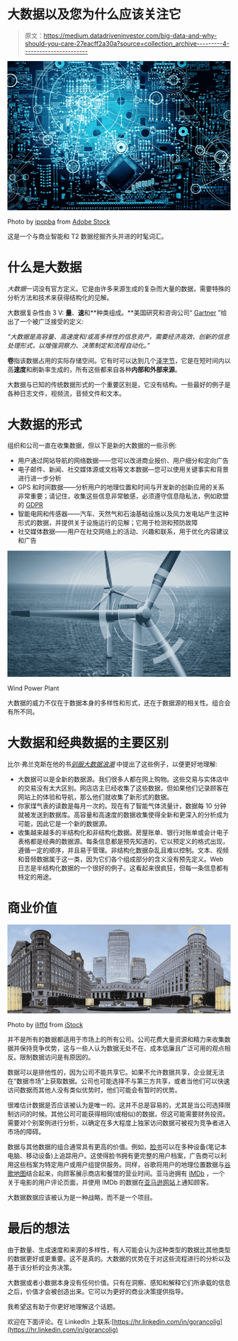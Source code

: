 # 大数据以及您为什么应该关注它

> 原文：<https://medium.datadriveninvestor.com/big-data-and-why-should-you-care-27eacff2a30a?source=collection_archive---------4----------------------->

![](img/46b28c91708a9296ffcce4a029f442fe.png)

Photo by [ipopba](https://stock.adobe.com/contributor/205024019/ipopba?load_type=author&prev_url=detail) from [Adobe Stock](https://stock.adobe.com/)

这是一个与商业智能和 T2 数据挖掘齐头并进的时髦词汇。

# 什么是大数据

*大数据*一词没有官方定义。它是由许多来源生成的复杂而大量的数据，需要特殊的分析方法和技术来获得结构化的见解。

大数据复杂性由 3 V: **量**、**速**和**种类组成。**美国研究和咨询公司“ [Gartner](https://www.gartner.com/it-glossary/big-data) ”给出了一个被广泛接受的定义:

*“大数据是高容量、高速度和/或高多样性的信息资产，需要经济高效、创新的信息处理形式，以增强洞察力、决策制定和流程自动化。”*

**卷**指该数据占用的实际存储空间。它有时可以达到几个[泽字节](https://en.wikipedia.org/wiki/Zettabyte)，它是在短时间内以高**速度**和刷新率生成的，所有这些都来自各种**内部和外部来源**。

大数据与已知的传统数据形式的一个重要区别是，它没有结构。一些最好的例子是各种日志文件，视频流，音频文件和文本。

# 大数据的形式

组织和公司一直在收集数据，但以下是新的大数据的一些示例:

*   用户通过网站导航的网络数据——您可以改进商业报价、用户细分和定向广告
*   电子邮件、新闻、社交媒体源或文档等文本数据—您可以使用关键事实和背景进行进一步分析
*   GPS 和时间数据——分析用户的地理位置和时间与开发新的创新应用的关系非常重要；请记住，收集这些信息非常敏感，必须遵守信息隐私法，例如欧盟的 [GDPR](http://eur-lex.europa.eu/legal-content/EN/TXT/?uri=uriserv:OJ.L_.2016.119.01.0001.01.ENG&toc=OJ:L:2016:119:TOC)
*   智能电网和传感器——汽车、天然气和石油基础设施以及风力发电站产生这种形式的数据，并提供关于设施运行的见解；它用于检测和预防故障
*   社交媒体数据——用户在社交网络上的活动、兴趣和联系，用于优化内容建议和广告

![](img/4263d4ccf4b5ddecfdba48b75a42a20c.png)

Wind Power Plant

大数据的威力不仅在于数据本身的多样性和形式，还在于数据源的相关性。组合会有所不同。

# 大数据和经典数据的主要区别

比尔·弗兰克斯在他的书[*驯服大数据浪潮*](https://www.amazon.com/Taming-Data-Tidal-Wave-Opportunities/dp/1118208781) 中提出了这些例子，以便更好地理解:

*   大数据可以是全新的数据源。我们很多人都在网上购物。这些交易与实体店中的交易没有太大区别。网店店主已经收集了这些数据，但如果他们记录顾客在网站上的体验和导航，那么他们就收集了新形式的数据。
*   你家煤气表的读数是每月一次的。现在有了智能气体流量计，数据每 10 分钟就被发送到数据库。高容量和高速度的数据收集使得全新和更深入的分析成为可能，因此它是一个新的数据源。
*   收集越来越多的半结构化和非结构化数据。房屋账单、银行对账单或会计电子表格都是经典的数据源。每条信息都是预先知道的，它以预定义的格式出现，遵循一定的顺序，并且易于管理。非结构化数据杂乱且难以控制。文本、视频和音频数据属于这一类，因为它们各个组成部分的含义没有预先定义。Web 日志是半结构化数据的一个很好的例子。这看起来很疯狂，但每一条信息都有特定的用途。

# 商业价值

![](img/cd4d79e9c880fe79e55be0e4c43d1e24.png)

Photo by [iliffd](https://www.istockphoto.com/portfolio/iliffd?mediatype=photography&sort=best) from [iStock](https://www.istockphoto.com/)

并不是所有的数据都适用于市场上的所有公司。公司花费大量资源和精力来收集数据并保持竞争优势，这与一些人认为数据无处不在、成本低廉且广泛可用的观点相反。限制数据访问是有原因的。

数据可以是排他性的，因为公司不能共享它。如果不允许数据共享，企业就无法在“数据市场”上获取数据。公司也可能选择不与第三方共享，或者当他们可以快速访问数据而其他人没有类似优势时，他们可能会有暂时的优势。

很难估计数据是否应该被认为是唯一的。这并不总是容易的，尤其是当公司选择限制访问的时候。其他公司可能获得相同(或相似)的数据，但这可能需要财务投资。需要对个别案例进行分析，以确定在多大程度上独家访问数据可被视为竞争者进入市场的障碍。

数据与其他数据的组合通常具有更高的价值。例如，[脸书](https://www.facebook.com/)可以在多种设备(笔记本电脑、移动设备)上追踪用户。这使得脸书拥有更完整的用户档案，广告商可以利用这些档案为特定用户或用户组提供服务。同样，谷歌将用户的地理位置数据与[谷歌地图](https://maps.google.com/)结合起来，向顾客展示商店和餐馆的营业时间。亚马逊拥有 [IMDb](https://www.imdb.com/) ，一个关于电影的用户评论页面，并使用 IMDb 的数据在[亚马逊网站](https://www.amazon.com/)上通知顾客。

大数据数据应该被认为是一种战略，而不是一个项目。

# 最后的想法

由于数量、生成速度和来源的多样性，有人可能会认为这种类型的数据比其他类型的数据更好或更重要。这不是真的。大数据的优势在于对这些流程进行的分析以及基于该分析的业务决策。

大数据或者小数据本身没有任何价值。只有在洞察、感知和解释它们所承载的信息之后，价值才会被创造出来。它可以为更好的商业决策提供指导。

我希望这有助于你更好地理解这个话题。

欢迎在下面评论。在 LinkedIn 上联系:[https://hr.linkedin.com/in/gorancolig](https://hr.linkedin.com/in/gorancolig)
